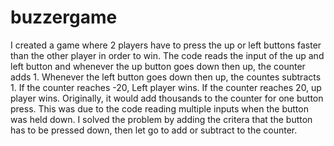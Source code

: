 # buzzergame
I created a game where 2 players have to press the up or left buttons faster than the other player in order to win. The code reads the input of the up and left button and whenever the up button goes down then up, the counter adds 1. Whenever the left button goes down then up, the countes subtracts 1. If the counter reaches -20, Left player wins. If the counter reaches 20, up player wins. Originally, it would add thousands to the counter for one button press. This was due to the code reading multiple inputs when the button was held down. I solved the problem by adding the critera that the button has to be pressed down, then let go to add or subtract to the counter.
